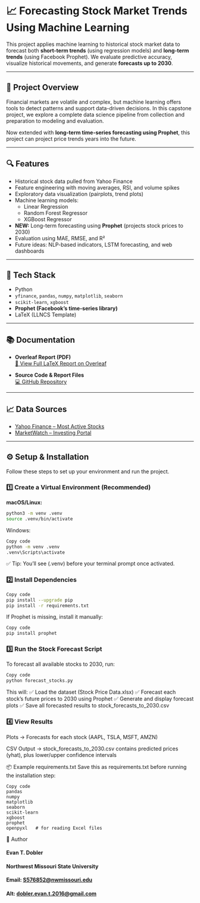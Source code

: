 # 📈 Forecasting Stock Market Trends Using Machine Learning

This project applies machine learning to historical stock market data to forecast both **short-term trends** (using regression models) and **long-term trends** (using Facebook Prophet). We evaluate predictive accuracy, visualize historical movements, and generate **forecasts up to 2030**.

---

## 📄 Project Overview

Financial markets are volatile and complex, but machine learning offers tools to detect patterns and support data-driven decisions. In this capstone project, we explore a complete data science pipeline from collection and preparation to modeling and evaluation.

Now extended with **long-term time-series forecasting using Prophet**, this project can project price trends years into the future.

---

## 🔍 Features

- Historical stock data pulled from Yahoo Finance  
- Feature engineering with moving averages, RSI, and volume spikes  
- Exploratory data visualization (pairplots, trend plots)  
- Machine learning models:
  - Linear Regression  
  - Random Forest Regressor  
  - XGBoost Regressor  
- **NEW:** Long-term forecasting using **Prophet** (projects stock prices to 2030)  
- Evaluation using MAE, RMSE, and R²  
- Future ideas: NLP-based indicators, LSTM forecasting, and web dashboards  

---

## 🧪 Tech Stack

- Python  
- `yfinance`, `pandas`, `numpy`, `matplotlib`, `seaborn`  
- `scikit-learn`, `xgboost`  
- **Prophet (Facebook’s time-series library)**  
- LaTeX (LLNCS Template)  

---

## 📚 Documentation

- **Overleaf Report (PDF)**  
  [📘 View Full LaTeX Report on Overleaf](https://www.overleaf.com/read/qpmmxndcknyt)

- **Source Code & Report Files**  
  [💻 GitHub Repository](https://github.com/evandobler98/stock_market_capstone)

---

## 📈 Data Sources

- [Yahoo Finance – Most Active Stocks](https://finance.yahoo.com/markets/stocks/most-active/)  
- [MarketWatch – Investing Portal](https://www.marketwatch.com/investing?mod=top_nav)

---

## ⚙️ Setup & Installation  

Follow these steps to set up your environment and run the project.  

### 1️⃣ Create a Virtual Environment (Recommended)

**macOS/Linux:**  
```bash
python3 -m venv .venv
source .venv/bin/activate
```

Windows:

```bash
Copy code
python -m venv .venv
.venv\Scripts\activate
```
✅ Tip: You’ll see (.venv) before your terminal prompt once activated.

### 2️⃣ Install Dependencies
```bash
Copy code
pip install --upgrade pip  
pip install -r requirements.txt
```
If Prophet is missing, install it manually:

```bash
Copy code
pip install prophet
```

### 3️⃣ Run the Stock Forecast Script
To forecast all available stocks to 2030, run:

```bash
Copy code
python forecast_stocks.py
```
This will:
✅ Load the dataset (Stock Price Data.xlsx)
✅ Forecast each stock’s future prices to 2030 using Prophet
✅ Generate and display forecast plots
✅ Save all forecasted results to stock_forecasts_to_2030.csv

### 4️⃣ View Results
Plots → Forecasts for each stock (AAPL, TSLA, MSFT, AMZN)

CSV Output → stock_forecasts_to_2030.csv contains predicted prices (yhat), plus lower/upper confidence intervals

📦 Example requirements.txt
Save this as requirements.txt before running the installation step:

```text
Copy code
pandas
numpy
matplotlib
seaborn
scikit-learn
xgboost
prophet
openpyxl   # for reading Excel files
```

📌 Author
#### Evan T. Dobler
#### Northwest Missouri State University
#### Email: S576852@nwmissouri.edu
#### Alt: dobler.evan.t.2016@gmail.com

